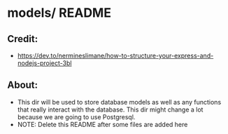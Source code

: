 # models/ README

## Credit:
- https://dev.to/nermineslimane/how-to-structure-your-express-and-nodejs-project-3bl

## About:
- This dir will be used to store database models as well as any functions that really interact with the database. This dir might change a lot because we are going to use Postgresql.
- NOTE: Delete this README after some files are added here


